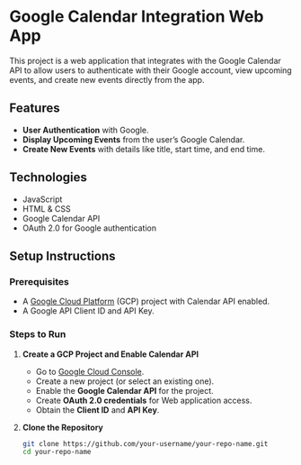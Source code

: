 # Google Calendar Integration Web App

This project is a web application that integrates with the Google Calendar API to allow users to authenticate with their Google account, view upcoming events, and create new events directly from the app.

## Features

- **User Authentication** with Google.
- **Display Upcoming Events** from the user’s Google Calendar.
- **Create New Events** with details like title, start time, and end time.

## Technologies

- JavaScript
- HTML & CSS
- Google Calendar API
- OAuth 2.0 for Google authentication

## Setup Instructions

### Prerequisites

- A [Google Cloud Platform](https://console.cloud.google.com/) (GCP) project with Calendar API enabled.
- A Google API Client ID and API Key.

### Steps to Run

1. **Create a GCP Project and Enable Calendar API**
   - Go to [Google Cloud Console](https://console.cloud.google.com/).
   - Create a new project (or select an existing one).
   - Enable the **Google Calendar API** for the project.
   - Create **OAuth 2.0 credentials** for Web application access.
   - Obtain the **Client ID** and **API Key**.

2. **Clone the Repository**

   ```bash
   git clone https://github.com/your-username/your-repo-name.git
   cd your-repo-name
